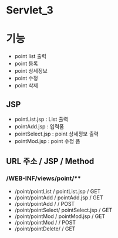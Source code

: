 # Servlet_3
 
 
# 기능
- point list 출력
- point 등록
- point 상세정보
- point 수정
- point 삭제

## JSP
- pointList.jsp		: List 출력
- pointAdd.jsp		: 입력폼
- pointSelect.jsp	: point 상세정보 출력
- pointMod.jsp		: point 수정 폼

## URL 주소			/	JSP				/	Method 
### /WEB-INF/views/point/**
- /point/pointList	/	pointList.jsp	/	GET
- /point/pointAdd	/	pointAdd.jsp	/	GET
- /point/pointAdd	/					/	POST
- /point/pointSelect/	pointSelect.jsp	/	GET
- /point/pointMod	/	pointMod.jsp	/	GET
- /point/pointMod	/					/	POST
- /point/pointDelete/					/	GET


